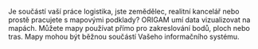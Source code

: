 Je součástí vaší práce logistika, jste zemědělec, realitní kancelář 
nebo prostě pracujete s mapovými podklady? ORIGAM umí data 
vizualizovat na mapách. Můžete mapy používat přímo pro zakreslování bodů, 
ploch nebo tras. Mapy mohou být běžnou součástí Vašeho informačního systému.